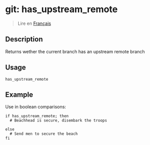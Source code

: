 # git: has_upstream_remote

> Lire en [Français](/docs/fr/helpers/git/has_upstream_remote.md)

## Description

Returns wether the current branch has an upstream remote branch

## Usage

```shell
has_upstream_remote
```

## Example

Use in boolean comparisons:

```shell
if has_upstream_remote; then
  # Beachhead is secure, disembark the troops

else
  # Send men to secure the beach
fi
```
